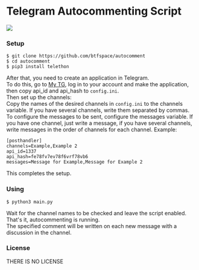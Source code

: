 # Telegram Autocommenting Script
![](https://img.shields.io/badge/Telethon-v1.24.0-%230088cc)
### Setup
```
$ git clone https://github.com/btfspace/autocomment
$ cd autocomment
$ pip3 install telethon
```
After that, you need to create an application in Telegram.  
To do this, go to [My TG](https://my.telegram.org), log in to your account and make the application, then copy api_id and api_hash to `config.ini`.  
Then set up the channels:  
Copy the names of the desired channels in `config.ini` to the channels variable. If you have several channels, write them separated by commas.  
To configure the messages to be sent, configure the messages variable. If you have one channel, just write a message, if you have several channels, write messages in the order of channels for each channel. Example:
```
[posthandler]
channels=Example,Example 2
api_id=1337
api_hash=fe78fv7ev78f6vrf78vb6
messages=Message for Example,Message for Example 2
```
This completes the setup.
### Using
```
$ python3 main.py
```
Wait for the channel names to be checked and leave the script enabled.  
That's it, autocommenting is running.  
The specified comment will be written on each new message with a discussion in the channel.
### License
THERE IS NO LICENSE
